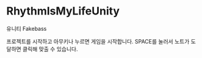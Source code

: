 # RhythmIsMyLifeUnity
유니티 Fakebass

프로젝트를 시작하고 아무키나 누르면 게임을 시작합니다.
SPACE를 눌러서 노트가 도달하면 클릭해 맞출 수 있습니다.
